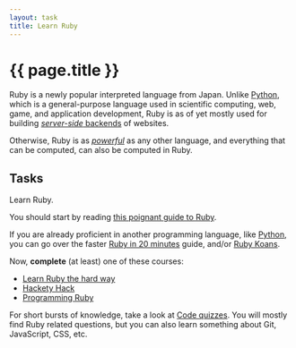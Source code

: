 ```yaml
---
layout: task
title: Learn Ruby
---
```

{{ page.title }}
================

Ruby is a newly popular interpreted language from Japan. Unlike [Python](python.html),
which is a general-purpose language used in scientific computing, web, game,
and application development, Ruby is as of yet mostly used for building
[_server-side_ backends](http://en.wikipedia.org/wiki/Server-side) of websites.

Otherwise, Ruby is as [_powerful_](http://en.wikipedia.org/wiki/Expressive_power)
as any other language, and everything that can be computed, can also be computed in Ruby.

Tasks
-----
Learn Ruby.

You should start by reading [this poignant guide to Ruby](http://mislav.uniqpath.com/poignant-guide/).

If you are already proficient in another programming language, like [Python](python.html),
you can go over the faster [Ruby in 20 minutes](http://www.ruby-lang.org/en/documentation/quickstart/)
guide, and/or [Ruby Koans](TDD_koans.html#ruby).

Now, **complete** (at least) one of these courses:

* [Learn Ruby the hard way](http://ruby.learncodethehardway.org/book/)
* [Hackety Hack](http://hackety.com/)
* [Programming Ruby](http://www.ruby-doc.org/docs/ProgrammingRuby/)

For short bursts of knowledge, take a look at [Code quizzes](http://www.codequizzes.com/).
You will mostly find Ruby related questions, but you can also learn something about Git, JavaScript, CSS, etc.